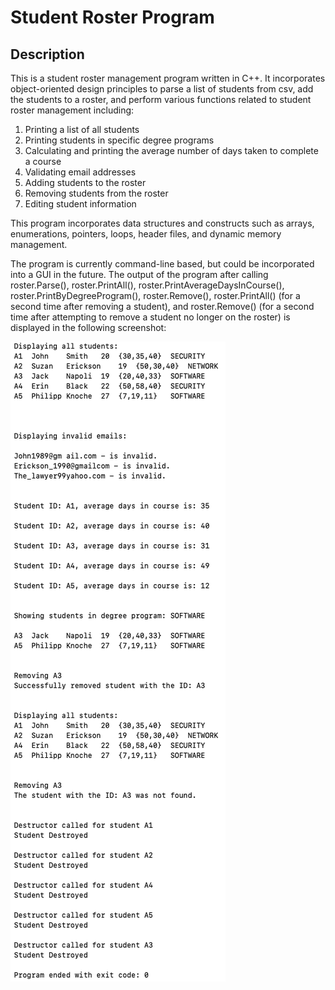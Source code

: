 # Student Roster Program

## Description

This is a student roster management program written in C++. It incorporates object-oriented design principles to parse a list of students from csv, add the students to a roster, and perform various functions related to student roster management including:

1. Printing a list of all students
2. Printing students in specific degree programs
3. Calculating and printing the average number of days taken to complete a course
4. Validating email addresses
5. Adding students to the roster
6. Removing students from the roster
7. Editing student information

This program incorporates data structures and constructs such as arrays, enumerations, pointers, loops, header files, and dynamic memory management.

The program is currently command-line based, but could be incorporated into a GUI in the future. The output of the program after calling roster.Parse(), roster.PrintAll(), roster.PrintAverageDaysInCourse(), roster.PrintByDegreeProgram(), roster.Remove(), roster.PrintAll() (for a second time after removing a student), and roster.Remove() (for a second time after attempting to remove a student no longer on the roster) is displayed in the following screenshot:

![Program Output](./program_output.png)
